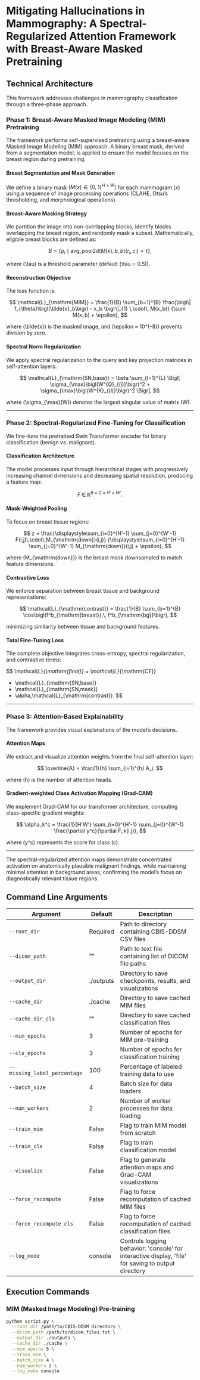 # Mitigating Hallucinations in Mammography: A Spectral-Regularized Attention Framework with Breast-Aware Masked Pretraining

## Technical Architecture

This framework addresses challenges in mammography classification through a three-phase approach.

### Phase 1: Breast-Aware Masked Image Modeling (MIM) Pretraining

The framework performs self-supervised pretraining using a breast-aware Masked Image Modeling (MIM) approach. A binary breast mask, derived from a segmentation model, is applied to ensure the model focuses on the breast region during pretraining.

#### Breast Segmentation and Mask Generation

We define a binary mask $(M(x) \in \{0,1\}^{H \times W} )$ for each mammogram $(x)$ using a sequence of image processing operations (CLAHE, Otsu’s thresholding, and morphological operations).

#### Breast-Aware Masking Strategy

We partition the image into non-overlapping blocks, identify blocks overlapping the breast region, and randomly mask a subset. Mathematically, eligible breast blocks are defined as:

$$
B = \bigl\{ p_i \mid \text{avg\_pool2d}(M(x), b, b)(r_i, c_i) > \tau \bigr\},
$$

where \(\tau\) is a threshold parameter (default \(\tau = 0.5\)).

#### Reconstruction Objective

The loss function is:

$$
\mathcal{L}_{\mathrm{MIM}}
= \frac{1}{B} \sum_{b=1}^{B}
  \frac{\bigl\| f_{\theta}\bigl(\tilde{x}_b\bigr) - x_b \bigr\|_{1} \,\cdot\, M(x_b)}
       {\sum M(x_b) + \epsilon},
$$

where \(\tilde{x}\) is the masked image, and \(\epsilon = 10^{-8}\) prevents division by zero.

#### Spectral Norm Regularization

We apply spectral regularization to the query and key projection matrices in self-attention layers:

$$
\mathcal{L}_{\mathrm{SN,base}}
= \beta \sum_{l=1}^{L}
  \Bigl[
    \sigma_{\max}\bigl(W^{Q}_{(l)}\bigr)^2
    + \sigma_{\max}\bigl(W^{K}_{(l)}\bigr)^2
  \Bigr],
$$

where \(\sigma_{\max}(W)\) denotes the largest singular value of matrix \(W\).

---

### Phase 2: Spectral-Regularized Fine-Tuning for Classification

We fine-tune the pretrained Swin Transformer encoder for binary classification (benign vs. malignant).

#### Classification Architecture

The model processes input through hierarchical stages with progressively increasing channel dimensions and decreasing spatial resolution, producing a feature map:

$$
F \,\in\, \mathbb{R}^{B \times C \times H' \times W'}.
$$

#### Mask-Weighted Pooling

To focus on breast tissue regions:

$$
z
= \frac{\displaystyle\sum_{i=0}^{H'-1} \sum_{j=0}^{W'-1}
       F(i,j)\,\cdot\,M_{\mathrm{down}}(i,j)}
       {\displaystyle\sum_{i=0}^{H'-1} \sum_{j=0}^{W'-1}
       M_{\mathrm{down}}(i,j) + \epsilon},
$$

where \(M_{\mathrm{down}}\) is the breast mask downsampled to match feature dimensions.

#### Contrastive Loss

We enforce separation between breast tissue and background representations:

$$
\mathcal{L}_{\mathrm{contrast}}
= \frac{1}{B} \sum_{b=1}^{B}
  \cos\bigl(f^b_{\mathrm{breast}},\, f^b_{\mathrm{bg}}\bigr),
$$

minimizing similarity between tissue and background features.

#### Total Fine-Tuning Loss

The complete objective integrates cross-entropy, spectral regularization, and contrastive terms:

$$
\mathcal{L}_{\mathrm{final}}
= \mathcal{L}_{\mathrm{CE}}
  + \mathcal{L}_{\mathrm{SN,base}}
  + \mathcal{L}_{\mathrm{SN,mask}}
  + \alpha\,\mathcal{L}_{\mathrm{contrast}}.
$$

---

### Phase 3: Attention-Based Explainability

The framework provides visual explanations of the model’s decisions.

#### Attention Maps

We extract and visualize attention weights from the final self-attention layer:

$$
\overline{A}
= \frac{1}{h} \sum_{i=1}^{h} A_i,
$$

where \(h\) is the number of attention heads.

#### Gradient-weighted Class Activation Mapping (Grad-CAM)

We implement Grad-CAM for our transformer architecture, computing class-specific gradient weights:

$$
\alpha_k^c
= \frac{1}{H'W'}
  \sum_{i=0}^{H'-1} \sum_{j=0}^{W'-1}
  \frac{\partial y^c}{\partial F_k(i,j)},
$$

where \(y^c\) represents the score for class \(c\).

---
The spectral-regularized attention maps demonstrate concentrated activation on anatomically plausible malignant findings, while maintaining minimal attention in background areas, confirming the model’s focus on diagnostically relevant tissue regions.


## Command Line Arguments

| Argument | Default | Description |
|----------|---------|-------------|
| `--root_dir` | Required | Path to directory containing CBIS-DDSM CSV files |
| `--dicom_path` | "" | Path to text file containing list of DICOM file paths |
| `--output_dir` | ./outputs | Directory to save checkpoints, results, and visualizations |
| `--cache_dir` | ./cache | Directory to save cached MIM files |
| `--cache_dir_cls` | "" | Directory to save cached classification files |
| `--mim_epochs` | 3 | Number of epochs for MIM pre-training |
| `--cls_epochs` | 3 | Number of epochs for classification training |
| `--missing_label_percentage` | 100 | Percentage of labeled training data to use |
| `--batch_size` | 4 | Batch size for data loaders |
| `--num_workers` | 2 | Number of worker processes for data loading |
| `--train_mim` | False | Flag to train MIM model from scratch |
| `--train_cls` | False | Flag to train classification model |
| `--visualize` | False | Flag to generate attention maps and Grad-CAM visualizations |
| `--force_recompute` | False | Flag to force recomputation of cached MIM files |
| `--force_recompute_cls` | False | Flag to force recomputation of cached classification files |
| `--log_mode` | console | Controls logging behavior: 'console' for interactive display, 'file' for saving to output directory |

## Execution Commands

### MIM (Masked Image Modeling) Pre-training

```bash
python script.py \
  --root_dir /path/to/CBIS-DDSM_directory \
  --dicom_path /path/to/dicom_files.txt \
  --output_dir ./outputs \
  --cache_dir ./cache \
  --mim_epochs 5 \
  --train_mim \
  --batch_size 4 \
  --num_workers 2 \
  --log_mode console
